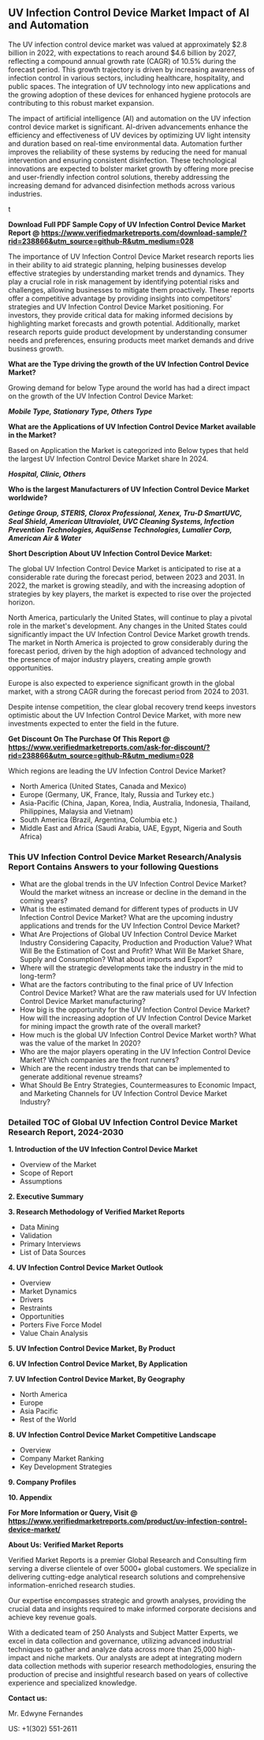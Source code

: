<h2>UV Infection Control Device Market Impact of AI and Automation</h2><p>The UV infection control device market was valued at approximately $2.8 billion in 2022, with expectations to reach around $4.6 billion by 2027, reflecting a compound annual growth rate (CAGR) of 10.5% during the forecast period. This growth trajectory is driven by increasing awareness of infection control in various sectors, including healthcare, hospitality, and public spaces. The integration of UV technology into new applications and the growing adoption of these devices for enhanced hygiene protocols are contributing to this robust market expansion.</p><p>The impact of artificial intelligence (AI) and automation on the UV infection control device market is significant. AI-driven advancements enhance the efficiency and effectiveness of UV devices by optimizing UV light intensity and duration based on real-time environmental data. Automation further improves the reliability of these systems by reducing the need for manual intervention and ensuring consistent disinfection. These technological innovations are expected to bolster market growth by offering more precise and user-friendly infection control solutions, thereby addressing the increasing demand for advanced disinfection methods across various industries.</p>t</p><p id="" class=""><strong>Download Full PDF Sample Copy of UV Infection Control Device Market Report @ <a href="https://www.verifiedmarketreports.com/download-sample/?rid=238866&utm_source=github-R&utm_medium=028" target="_blank">https://www.verifiedmarketreports.com/download-sample/?rid=238866&utm_source=github-R&utm_medium=028</a></strong></p><p>The importance of&nbsp;UV Infection Control Device Market research reports lies in their ability to aid strategic planning, helping businesses develop effective strategies by understanding market trends and dynamics. They play a crucial role in risk management by identifying potential risks and challenges, allowing businesses to mitigate them proactively. These reports offer a competitive advantage by providing insights into competitors' strategies and UV Infection Control Device Market positioning. For investors, they provide critical data for making informed decisions by highlighting market forecasts and growth potential. Additionally, market research reports guide product development by understanding consumer needs and preferences, ensuring products meet market demands and drive business growth.</p><p><strong>What are the&nbsp;Type driving the growth of the UV Infection Control Device Market?</strong></p><p id="" class="">Growing demand for below Type around the world has had a direct impact on the growth of the UV Infection Control Device Market:</p><em><strong>Mobile Type, Stationary Type, Others Type</strong></em></p><strong>What are the&nbsp;Applications&nbsp;of UV Infection Control Device Market available in the Market?</strong></p><p id="" class="">Based on Application the Market is categorized into Below types that held the largest UV Infection Control Device Market share In 2024.</p><em><strong>Hospital, Clinic, Others</strong></em></p><strong>Who is the largest Manufacturers of UV Infection Control Device Market worldwide?</strong></p><p><em><strong>Getinge Group, STERIS, Clorox Professional, Xenex, Tru-D SmartUVC, Seal Shield, American Ultraviolet, UVC Cleaning Systems, Infection Prevention Technologies, AquiSense Technologies, Lumalier Corp, American Air & Water</strong></em></p><p id="" class=""><strong>Short Description About UV Infection Control Device Market:</strong></p><p>The global UV Infection Control Device Market is anticipated to rise at a considerable rate during the forecast period, between 2023 and 2031. In 2022, the market is growing steadily, and with the increasing adoption of strategies by key players, the market is expected to rise over the projected horizon.</p><p>North America, particularly the United States, will continue to play a pivotal role in the market's development. Any changes in the United States could significantly impact the UV Infection Control Device Market growth trends. The market in North America is projected to grow considerably during the forecast period, driven by the high adoption of advanced technology and the presence of major industry players, creating ample growth opportunities.</p><p>Europe is also expected to experience significant growth in the global market, with a strong CAGR during the forecast period from 2024 to 2031.</p><p>Despite intense competition, the clear global recovery trend keeps investors optimistic about the UV Infection Control Device Market, with more new investments expected to enter the field in the future.</p><p id="" class=""><strong>Get Discount On The Purchase Of This Report @ <a href="https://www.verifiedmarketreports.com/ask-for-discount/?rid=238866&utm_source=github-R&utm_medium=028" target="_blank">https://www.verifiedmarketreports.com/ask-for-discount/?rid=238866&utm_source=github-R&utm_medium=028</a></strong></p>Which regions are leading the UV Infection Control Device Market?</p><ul><li>North America (United States, Canada and Mexico)</li><li>Europe (Germany, UK, France, Italy, Russia and Turkey etc.)</li><li>Asia-Pacific (China, Japan, Korea, India, Australia, Indonesia, Thailand, Philippines, Malaysia and Vietnam)</li><li>South America (Brazil, Argentina, Columbia etc.)</li><li>Middle East and Africa (Saudi Arabia, UAE, Egypt, Nigeria and South Africa)</li></ul><h3 id="" class="">This UV Infection Control Device Market Research/Analysis Report Contains Answers to your following Questions</h3><ul><li>What are the global trends in the UV Infection Control Device Market? Would the market witness an increase or decline in the demand in the coming years?</li><li>What is the estimated demand for different types of products in UV Infection Control Device Market? What are the upcoming industry applications and trends for the UV Infection Control Device Market?</li><li>What Are Projections of Global UV Infection Control Device Market Industry Considering Capacity, Production and Production Value? What Will Be the Estimation of Cost and Profit? What Will Be Market Share, Supply and Consumption? What about imports and Export?</li><li>Where will the strategic developments take the industry in the mid to long-term?</li><li>What are the factors contributing to the final price of UV Infection Control Device Market? What are the raw materials used for UV Infection Control Device Market manufacturing?</li><li>How big is the opportunity for the UV Infection Control Device Market? How will the increasing adoption of UV Infection Control Device Market for mining impact the growth rate of the overall market?</li><li>How much is the global UV Infection Control Device Market worth? What was the value of the market In 2020?</li><li>Who are the major players operating in the UV Infection Control Device Market? Which companies are the front runners?</li><li>Which are the recent industry trends that can be implemented to generate additional revenue streams?</li><li>What Should Be Entry Strategies, Countermeasures to Economic Impact, and Marketing Channels for UV Infection Control Device Market Industry?</li></ul><h3 id="" class="">Detailed TOC of Global UV Infection Control Device Market Research Report, 2024-2030</h3><p id="" class=""><strong>1. Introduction of the UV Infection Control Device Market</strong></p><ul><li>Overview of the Market</li><li>Scope of Report</li><li>Assumptions</li></ul><p id="" class=""><strong>2. Executive Summary</strong></p><p id="" class=""><strong>3. Research Methodology of Verified Market Reports</strong></p><ul><li>Data Mining</li><li>Validation</li><li>Primary Interviews</li><li>List of Data Sources</li></ul><p id="" class=""><strong>4. UV Infection Control Device Market Outlook</strong></p><ul><li>Overview</li><li>Market Dynamics</li><li>Drivers</li><li>Restraints</li><li>Opportunities</li><li>Porters Five Force Model</li><li>Value Chain Analysis</li></ul><p id="" class=""><strong>5. UV Infection Control Device Market, By Product</strong></p><p id="" class=""><strong>6. UV Infection Control Device Market, By Application</strong></p><p id="" class=""><strong>7. UV Infection Control Device Market, By Geography</strong></p><ul><li>North America</li><li>Europe</li><li>Asia Pacific</li><li>Rest of the World</li></ul><p id="" class=""><strong>8. UV Infection Control Device Market Competitive Landscape</strong></p><ul><li>Overview</li><li>Company Market Ranking</li><li>Key Development Strategies</li></ul><p id="" class=""><strong>9. Company Profiles</strong></p><p id="" class=""><strong>10. Appendix</strong></p><p id="" class=""><strong>For More Information or Query, Visit @ <a href="https://www.verifiedmarketreports.com/product/uv-infection-control-device-market/" target="_blank">https://www.verifiedmarketreports.com/product/uv-infection-control-device-market/</a></strong></p><p id="" class=""><strong>About Us: Verified Market Reports</strong></p><p id="" class="">Verified Market Reports is a premier Global Research and Consulting firm serving a diverse clientele of over 5000+ global customers. We specialize in delivering cutting-edge analytical research solutions and comprehensive information-enriched research studies.</p><p id="" class="">Our expertise encompasses strategic and growth analyses, providing the crucial data and insights required to make informed corporate decisions and achieve key revenue goals.</p><p id="" class="">With a dedicated team of 250 Analysts and Subject Matter Experts, we excel in data collection and governance, utilizing advanced industrial techniques to gather and analyze data across more than 25,000 high-impact and niche markets. Our analysts are adept at integrating modern data collection methods with superior research methodologies, ensuring the production of precise and insightful research based on years of collective experience and specialized knowledge.</p><p id="" class=""><strong>Contact us:</strong></p><p id="" class="">Mr. Edwyne Fernandes</p><p id="" class="">US: +1(302) 551-2611</p>